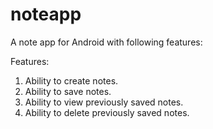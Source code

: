 # noteapp

A note app for Android with following features:

Features:
1. Ability to create notes.
2. Ability to save notes.
3. Ability to view previously saved notes.
4. Ability to delete previously saved notes.
